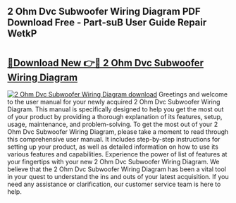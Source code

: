 ## 2 Ohm Dvc Subwoofer Wiring Diagram PDF Download Free - Part-suB User Guide Repair WetkP

# <h2><a href="http://dfmurhu.blite.top/?on=2+Ohm+Dvc+Subwoofer+Wiring+Diagram">🔗Download New 👉🔴 2 Ohm Dvc Subwoofer Wiring Diagram</a></h2>

[![2 Ohm Dvc Subwoofer Wiring Diagram download](https://i.imgur.com/lujVjoI.png)](http://dfmurhu.blite.top/?on=2+Ohm+Dvc+Subwoofer+Wiring+Diagram)
Greetings and welcome to the user manual for your newly acquired 2 Ohm Dvc Subwoofer Wiring Diagram. This manual is specifically designed to help you get the most out of your product by providing a thorough explanation of its features, setup, usage, maintenance, and problem-solving. To get the most out of your 2 Ohm Dvc Subwoofer Wiring Diagram, please take a moment to read through this comprehensive user manual. It includes step-by-step instructions for setting up your product, as well as detailed information on how to use its various features and capabilities. Experience the power of list of features at your fingertips with your new 2 Ohm Dvc Subwoofer Wiring Diagram. We believe that the 2 Ohm Dvc Subwoofer Wiring Diagram has been a vital tool in your quest to understand the ins and outs of your latest acquisition. If you need any assistance or clarification, our customer service team is here to help.
